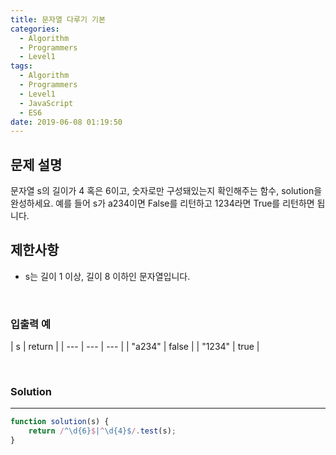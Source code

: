 ```yaml
---
title: 문자열 다루기 기본
categories:
  - Algorithm
  - Programmers
  - Level1
tags:
  - Algorithm
  - Programmers
  - Level1
  - JavaScript
  - ES6
date: 2019-06-08 01:19:50
---
```


## 문제 설명
문자열 s의 길이가 4 혹은 6이고, 숫자로만 구성돼있는지 확인해주는 함수, solution을 완성하세요. 예를 들어 s가 a234이면 False를 리턴하고 1234라면 True를 리턴하면 됩니다.

<!-- more -->

## 제한사항
- s는 길이 1 이상, 길이 8 이하인 문자열입니다.

<br/>


### 입출력 예
| s | return |
| --- | --- | --- |
| "a234" | false |
| "1234" | true |

<br/>


### Solution

---

```javascript
function solution(s) {
    return /^\d{6}$|^\d{4}$/.test(s);
}

```